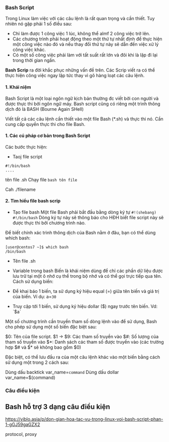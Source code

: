 ### Bash Script 

Trong Linux làm việc với các câu lệnh là rất quan trọng và cần thiết. Tuy nhiên nó gặp phải 1 số điều sau: 
- Chỉ làm được 1 công việc 1 lúc, không thể almf 2 công việc trở lên.
- Các chương trình phải hoạt động theo một thứ tự nhất định để thực hiện một công việc nào đó và nếu thay đổi thứ tự này sẽ dẫn đến việc xử lý công việc khác.
- Có một số công việc phải làm với tất suất rất lớn và đôi khi là lặp đi lại trong thời gian ngắn.

**Bash Scrip** ra đời khắc phục những vấn đề trên. Các Scrip viết ra có thể thực hiện công việc ngay lập tức thay vì gõ hàng loạt các câu lệnh.

#### 1. Khái niệm

Bash Script là một loại ngôn ngữ kịch bản thường đc viết bởi con người và được thực thi bởi ngôn ngữ máy. Bash script cũng có riêng một trình thông dịch đó là BASH (Bourne Again SHell)

Viết tất cả các câu lệnh cần thiết vào một file Bash (\*.sh) và thực thi nó. Cần cung cấp quyền thực thi cho file Bash. 

#### 1. Các cú pháp cơ bản trong Bash Script

Các bước thực hiện: 
- Taoj file script 
```
#!/bin/bash
....
```
tên file .sh
Chạy file `bash tên file`

Cah
./filename

#### 2. Tìm hiểu file bash scrip

- Tạo file bash 
Một file Bash phải bắt đầu bằng dòng ký tự `#!(shebang)` 
`#!/bin/bash`
Dòng ký tự này sẽ thông báo cho HĐH biết file script này sẽ được thực thi bởi chương trình nào. 

Để biết chính xác trình thông dịch của Bash nằm ở đâu, bạn có thể dùng which bash:

```
[user@centos7 ~]$ which bash
/bin/bash
```

- Tên file .sh

- Variable trong bash 
Biến là khái niệm dùng để chỉ các phần dữ liệu được lưu trữ tại một ô nhớ cụ thể trong bộ nhớ và có thể gọi trực tiếp qua tên.
Cách sử dụng biến: 
- Để khai báo 1 biến, ta sử dụng ký hiệu equal (=) giữa tên biến và giá trị của biến. Ví dụ: a=`30`
- Truy cập tới 1  biến, sử dụng ký hiệu dollar ($) ngay trước tên biến. 
Vd: `$a`


Một số chương trình cần truyền tham số dòng lệnh vào để sử dụng, Bash cho phép sử dụng một số biến đặc biệt sau:

$0: Tên của file script.
$1 -> $9: Các tham số truyền vào
$#: Số lượng của tham số truyền vào
$\*: Danh sách các tham số được truyền vào
(các trường hợp $# và $\* sẽ không bao gồm $0)


Đặc biệt, có thể lưu đầu ra của một câu lệnh khác vào một biến bằng cách sử dụng một trong 2 cách sau:

Dùng dấu backtick
var_name=`command`
Dùng dấu dollar
var_name=$(command)

### Câu điều kiện

Bash hỗ trợ 3 dạng câu điều kiện
- 



https://viblo.asia/p/don-gian-hoa-tac-vu-trong-linux-voi-bash-script-phan-1-gGJ59gaGZX2












protocol, proxy